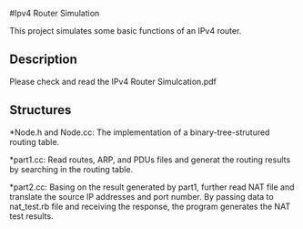 #Ipv4 Router Simulation

This project simulates some basic functions of an IPv4 router. 
## Description
Please check and read the IPv4 Router Simulcation.pdf
## Structures
*Node.h and Node.cc: The implementation of a binary-tree-strutured routing table.

*part1.cc: Read routes, ARP, and PDUs files and generat the routing results by searching in the routing table.

*part2.cc: Basing on the result generated by part1, further read NAT file and translate the source IP addresses and port number. By passing data to nat_test.rb file and receiving the response, the program generates the NAT test results.
